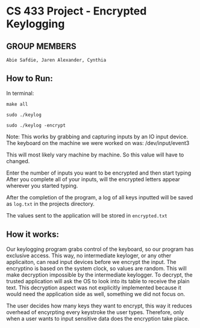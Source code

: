 # CS 433 Project - Encrypted Keylogging

## GROUP MEMBERS
	Abie Safdie, Jaren Alexander, Cynthia 

## How to Run:
	
In terminal:

`make all`

`sudo ./keylog`

`sudo ./keylog -encrypt`

Note: This works by grabbing and capturing inputs by an IO input device. The keyboard on the machine we were worked on was: /dev/input/event3

This will most likely vary machine by machine. So this value will have to changed.

Enter the number of inputs you want to be encrypted and then start typing
After you complete all of your inputs, will the encrypted letters appear wherever you started typing.


After the completion of the program, a log of all keys inputted will be saved as `log.txt` in the projects directory.	

The values sent to the application will be stored in `encrypted.txt`


## How it works:


Our keylogging program grabs control of the keyboard, so our program has exclusive access. 
This way, no intermediate keyloger, or any other applicaiton, can read input devices before we encrypt the input. 
The encryptino is based on the system clock, so values are random. This will make decryption impossible by the intermediate keylogger. 
To decrypt, the trusted application will ask the OS to look into its table to receive the plain text. 
This decryption aspect was not explicitly implemented because it would need the application side as well, something we did not focus on.

The user decides how many keys they want to encrypt, this way it reduces overhead of encyrpting every keystroke the user types.
Therefore, only when a user wants to input sensitive data does the encryption take place.